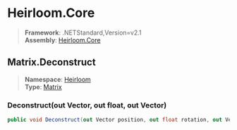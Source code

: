 # Heirloom.Core

> **Framework**: .NETStandard,Version=v2.1  
> **Assembly**: [Heirloom.Core][0]  

## Matrix.Deconstruct

> **Namespace**: [Heirloom][0]  
> **Type**: [Matrix][1]  

### Deconstruct(out Vector, out float, out Vector)

```cs
public void Deconstruct(out Vector position, out float rotation, out Vector scale)
```

[0]: ../Heirloom.Core.md
[1]: Heirloom.Matrix.md
